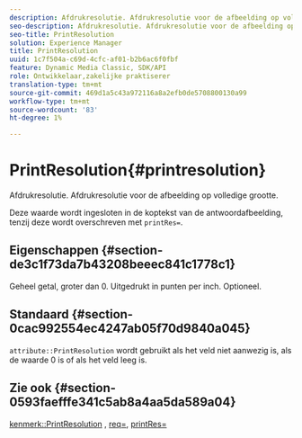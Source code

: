 ```yaml
---
description: Afdrukresolutie. Afdrukresolutie voor de afbeelding op volledige grootte.
seo-description: Afdrukresolutie. Afdrukresolutie voor de afbeelding op volledige grootte.
seo-title: PrintResolution
solution: Experience Manager
title: PrintResolution
uuid: 1c7f504a-c69d-4cfc-af01-b2b6ac6f0fbf
feature: Dynamic Media Classic, SDK/API
role: Ontwikkelaar,zakelijke praktiserer
translation-type: tm+mt
source-git-commit: 469d1a5c43a972116a8a2efb0de5708800130a99
workflow-type: tm+mt
source-wordcount: '83'
ht-degree: 1%

---
```



# PrintResolution{#printresolution}

Afdrukresolutie. Afdrukresolutie voor de afbeelding op volledige grootte.

Deze waarde wordt ingesloten in de koptekst van de antwoordafbeelding, tenzij deze wordt overschreven met `printRes=`.

## Eigenschappen {#section-de3c1f73da7b43208beeec841c1778c1}

Geheel getal, groter dan 0. Uitgedrukt in punten per inch. Optioneel.

## Standaard {#section-0cac992554ec4247ab05f70d9840a045}

`attribute::PrintResolution` wordt gebruikt als het veld niet aanwezig is, als de waarde 0 is of als het veld leeg is.

## Zie ook {#section-0593faefffe341c5ab8a4aa5da589a04}

[kenmerk::PrintResolution](../../../../../../is-api/image-catalog/image-serving-api-ref/c-image-catalog-reference/c-attributes-reference/r-printresolution.md#reference-a53c6850077148c9bd88a8c5c1c400c5) ,  [req=](../../../../../../is-api/http-ref/image-serving-api-ref/c-http-protocol-reference/c-command-reference/r-req/r-req.md#reference-907cdb4a97034db7ad94695f25552e76),  [printRes=](../../../../../../is-api/http-ref/image-serving-api-ref/c-http-protocol-reference/c-command-reference/r-printres.md#reference-84f52afff4704c4b9d58e4bbbaea1491)
